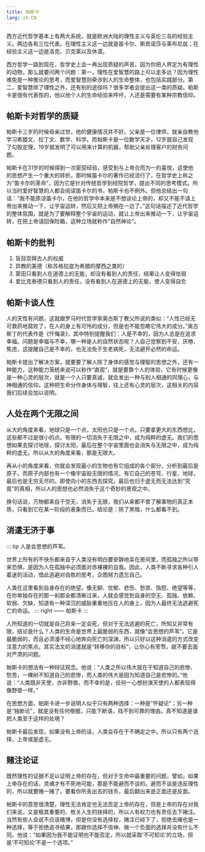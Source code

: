 ```yaml
---
title: 帕斯卡
lang: zh-CN
---
```


西方近代哲学基本上有两大系统，就是欧洲大陆的理性主义与英伦三岛的经验主义。两边各有三位代表。在理性主义这一边就是笛卡尔、斯宾诺莎与莱布尼兹；在经验主义这一边是洛克、贝克莱以及休谟。

西方哲学一路到现在，哲学史上会一再出现质疑的声音。因为你把人界定为有理性的动物，那么就要问两个问题：第一，理性在爱智慧的路上可以走多远？因为理性难免是一种推论的思考，而爱智慧则牵涉到人的生命整体，也包括实践部分。第二，爱智慧除了理性之外，还有别的途径吗？很多学者会提出这一类的质疑。帕斯卡是很有代表性的，他以他个人的生命经验来呼吁，人还是需要有某种宗教信仰。

## 帕斯卡对哲学的质疑

帕斯卡三岁的时候母亲过世，他的健康情况并不好。父亲是一位律师，就亲自教他学习希腊文、拉丁文、数学、科学。而帕斯卡是一位数学天才，12岁就自己发现了勾股定理，19岁就发明了可以用来计算的机器，帮助父亲处理客户的财务问题。

帕斯卡在31岁的时候得到一次密契经验，感受到与上帝合而为一的喜悦，这使他的思想产生一个重大的转折。那时候笛卡尔的著作已经流行了，在哲学史上称之为“笛卡尔的革命”，因为它是针对传统哲学到经院哲学，提出不同的思考模式。所以当时爱好智慧的人都会阅读笛卡尔的书，帕斯卡也不例外。但他总结出一句话：“我不能原谅笛卡尔，在他的哲学中本来是不想谈论上帝的，却又不能不请上帝出来推动一下，让宇宙运转，然后又把上帝搁在一边了。”这句话描述了近代哲学的整体氛围，就是为了要解释整个宇宙的运动，就让上帝出来推动一下，让宇宙运转，在把上帝请回保险箱，这种立场就称作“自然神论”。

## 帕斯卡的批判

1. 盲目崇拜古人的权威
2. 异教的美德（称苏格拉底为希腊的摩西之类的）
3. 蒙田只看到人在道德上的无能，却没有看到人的责任，结果让人变得怯弱
4. 爱比克泰德只看到人的责任，没有看到人在道德上的无能，使人变得自负

## 帕斯卡谈人性

人的天性有问题，这就跟罗马时代哲学家奥古斯丁教父所说的类似：“人性已经无可救药地腐败了，在人的身上有可怜的成分，但是也不能忽略它伟大的成分。”奥古斯丁的代表作是《忏悔录》，其中特别提醒我们：人是不幸的，因为人总是在追求幸福。问题是幸福与不幸，哪一种是人的自然状态呢？人自己觉察到不安、厌倦、焦虑，这提醒自己是不幸的，也无法免于生老病死，无法避开必然的命运。

帕斯卡提出了解决方案，就要要了解人除了身体的感觉与理智的思想之外，还有一种能力，这种能力笼统来说可以称作“直观”，就是要靠个人的体验，它有时候更像是一种心灵的层次，就是一个人只要真诚，就会发出一种与别人相通的同理心，与神相通的信仰。这种把生命分作身体与理智，往上还有心灵的层次，这相关的内容我们后续会加以说明。

## 人处在两个无限之间

从大的角度来看，地球只是一个点，太阳也只是一个点。只要拿更大的东西想比，这些都不过是很小的点。有限的一切消失于无限之中，成为纯粹的虚无。我们的思想如果去探讨地球，探讨太阳，最后在整个宇宙里面也会消失与无限之中，成为纯粹的虚无。所以从大的角度来看，那是无限大。

再从小的角度来看，你就会发现最小的生物也有它组成的各个部分，分析到最后是原子。而原子内部也有一个像宇宙般无限的情况，有它自己的苍穹、行星、地球，最后也是无穷无尽的。即使向小的东西去探究，最后也归于虚无而无法达到“究竟”的真相，所以人的思想也必然消失于这个奇妙的景观之中。

换句话说，万物都来自于空无，消失于无限，我们从来都不曾了解事物的真正本质，只看到它在某一阶段的表象而已。结论是：除了黑暗，什么都看不到。

## 消遣无济于事

::: tip
人是会思想的芦苇。

世界上所有的不快乐都来自于人类没有明白要安静地呆在房间里，而孤独之所以带来恐惧，是因为人在孤独中必须面对赤裸裸的自我。因此，人类不断寻求各种引人着迷的活动，借此逃避对自胜的思考，企图努力遗忘自己。

人类在这里看到自身存在的绝望。像无聊、忧郁、悲伤、愁苦、恼怒、绝望等等，在你单独存在的那一刹那全都清晰过来，人就会感觉到自身的空无、孤独、依赖、软弱、欠缺，知道有一种深沉的威胁重重地压在人的身上，因为人最终无法逃避死亡的命运。
::: right
—— 帕斯卡
:::

人所知道的一切就是自己将来一定会死，但对于无法逃避的死亡，所知又非常有限，结论是什么？人类的生命是世界上最脆弱的东西，就像“会思想的芦苇”。它是最脆弱的，而且必须漫不经心地奔向死亡的深渊，所以只好以这种消遣的方式改变注意力的焦点。其实法文的消遣就是“转移你的目标”，让你心有旁骛，就不要去面对严肃的问题。

帕斯卡的想法有一种辩证观念。他说：“人类之所以伟大就在于知道自己的悲惨、愁苦，一棵树不知道自己的悲惨，而人类的伟大是因为知道自己是悲惨的。”他说：“人类既非天使，亦非野兽。而不幸的是，任何一心想扮演天使的人都表现得像野兽一样。”

在思想方面，帕斯卡进一步说明人似乎只有两种选择：一种是“怀疑论”；另一种是“独断论”，就是没有任何根据，只能下断语，找不到可靠的理由。真不知道是谁把人类至于这样的处境？

帕斯卡最后发现，如果没有上帝的话，人类会存在于不确定之中。所以只有两个选择，上帝或是虚无。

## 赌注论证

既然理性的证据不足以证明上帝的存在，但对于生命中最重要的问题，譬如，如果上帝存在的话，灵魂才有不死地可能，那是不能避而不谈的。避而不谈是违反理性的，所以就要赌一赌了，要看你所丢出去的钱币，最后翻出来是正面还是反面。

帕斯卡的意思很清楚，理性无法肯定也无法否定上帝的存在，但是上帝的存在对我们来说，又是极其重要的、攸关人生的抉择的，所以人有权力也有责任去下赌注。当然有些人会说不应该赌博，但是你没有选择权，赌注已经下了，拒绝去赌也是一种选择，等于拒绝追寻结果，那跟你选择不信神、做一个负面的选择并没有什么不同。他说：“如果因为我不能证明也不能否定，所以就采取‘不可知论’的立场，但是‘不可知论’不是一个选项。”




